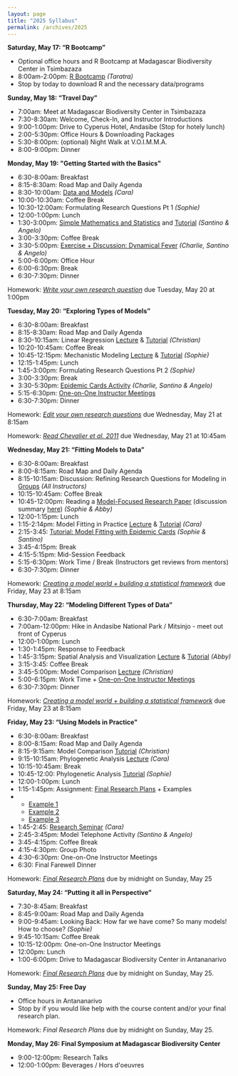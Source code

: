 ```yaml
---
layout: page
title: "2025 Syllabus"
permalink: /archives/2025
---
```


**Saturday, May 17: “R Bootcamp”**

* Optional office hours and R Bootcamp at Madagascar Biodiversity Center in Tsimbazaza
* 8:00am-2:00pm: [R Bootcamp](/assets/2025/Activities/R_Bootcamp.zip) _(Taratra)_
* Stop by today to download R and the necessary data/programs

**Sunday, May 18: “Travel Day”**

* 7:00am: Meet at Madagascar Biodiversity Center in Tsimbazaza
* 7:30-8:30am: Welcome, Check-In, and Instructor Introductions
* 9:00-1:00pm: Drive to Cyperus Hotel, Andasibe (Stop for hotely lunch)
* 2:00-5:30pm: Office Hours & Downloading Packages
* 5:30-8:00pm: (optional) Night Walk at V.O.I.M.M.A.
* 8:00-9:00pm: Dinner

**Monday, May 19: "Getting Started with the Basics"**

* 6:30-8:00am: Breakfast
* 8:15-8:30am: Road Map and Daily Agenda
* 8:30-10:00am: [Data and Models](/assets/2025/Lectures/Data_and_Models_2025.pdf) _(Cara)_
* 10:00-10:30am: Coffee Break
* 10:30-12:00am: Formulating Research Questions Pt 1 _(Sophie)_
* 12:00-1:00pm: Lunch
* 1:30-3:00pm: [Simple Mathematics and Statistics](/assets/2025/Lectures/Basic_Stats_2025.pdf) and [Tutorial](/assets/2025/Tutorials/e2m2-2025_basic-stats.zip) _(Santino & Angelo)_
* 3:00-3:30pm: Coffee Break
* 3:30-5:00pm: [Exercise + Discussion: Dynamical Fever](/assets/2025/Activities/Dynamical_Fever.zip) _(Charlie, Santino & Angelo)_
* 5:00-6:00pm: Office Hour
* 6:00-6:30pm: Break
* 6:30-7:30pm: Dinner

Homework: [*Write your own research question*](/assets/2025/Activities/HW_Formulating_Research_Questions_1.pdf) due Tuesday, May 20 at 1:00pm

**Tuesday, May 20: “Exploring Types of Models”**

* 6:30-8:00am: Breakfast
* 8:15-8:30am: Road Map and Daily Agenda
* 8:30-10:15am: Linear Regression [Lecture](/assets/2025/Lectures/Introduction_Linear_Models_2025.pdf) & [Tutorial](/assets/2025/Tutorials/LINEAR.zip) _(Christian)_
* 10:20-10:45am: Coffee Break
* 10:45-12:15pm: Mechanistic Modeling [Lecture](/assets/2025/Lectures/Intro_CompartmentalModels_2025.pdf) & [Tutorial](/assets/2025/Tutorials/CompartmentalModelsTutorial.zip) _(Sophie)_
* 12:15-1:45pm: Lunch
* 1:45-3:00pm: Formulating Research Questions Pt 2 _(Sophie)_
* 3:00-3:30pm: Break
* 3:30-5:30pm: [Epidemic Cards Activity](/assets/2025/Activities/Epidemic_Cards_Activity.zip) _(Charlie, Santino & Angelo)_
* 5:15-6:30pm: [One-on-One Instructor Meetings](https://docs.google.com/spreadsheets/d/1jw2-peDlpG_kcmhhfp8fb0OLgvM4ZuUO3XdHPP09PeU/edit?gid=0#gid=0)
* 6:30-7:30pm: Dinner

Homework: [*Edit your own research questions*](/assets/2025/Activities/HW_Formulating_Research_Questions_2.pdf) due Wednesday, May 21 at 8:15am

Homework: [*Read Chevalier et al. 2011*](/assets/2025/Activities/Chevalier_2011.pdf) due Wednesday, May 21 at 10:45am

**Wednesday, May 21: “Fitting Models to Data”**

* 6:30-8:00am: Breakfast
* 8:00-8:15am: Road Map and Daily Agenda 
* 8:15-10:15am: Discussion: Refining Research Questions for Modeling in [Groups](https://docs.google.com/spreadsheets/d/1jw2-peDlpG_kcmhhfp8fb0OLgvM4ZuUO3XdHPP09PeU/edit?gid=0#gid=0) _(All Instructors)_
* 10:15-10:45am: Coffee Break
* 10:45-12:00pm: Reading a [Model-Focused Research Paper](/assets/2025/Activities/Chevalier_2011.pdf) (discussion summary [here](/assets/2025/Activities/Reading_Paper.pdf)) _(Sophie & Abby)_
* 12:00-1:15pm: Lunch
* 1:15-2:14pm: Model Fitting in Practice [Lecture](/assets/2025/Lectures/model-fitting_2025.pdf) & [Tutorial](/assets/2025/Activities/E2M2_Model_Fitting_Basic_Concept_2025.zip) _(Cara)_
* 2:15-3:45: [Tutorial: Model Fitting with Epidemic Cards](/assets/2025/Activities/Epidemic_Cards_Modeling.zip) _(Sophie & Santino)_
* 3:45-4:15pm: Break
* 4:15-5:15pm: Mid-Session Feedback 
* 5:15-6:30pm: Work Time / Break (Instructors get reviews from mentors)
* 6:30-7:30pm: Dinner

Homework: [*Creating a model world + building a statistical framework*](/assets/2025/Activities/HW_Model_Framework.pdf) due Friday, May 23 at 8:15am

**Thursday, May 22: “Modeling Different Types of Data”**

* 6:30-7:00am: Breakfast
* 7:00am-12:00pm: Hike in Andasibe National Park / Mitsinjo - meet out front of Cyperus
* 12:00-1:00pm: Lunch
* 1:30-1:45pm: Response to Feedback 
* 1:45-3:15pm: Spatial Analysis and Visualization [Lecture](/assets/2025/Lectures/Spatial_Analysis_E2M2_2025.pdf) & [Tutorial](/assets/2025/Tutorials/e2m2_Spatial.zip) _(Abby)_
* 3:15-3:45: Coffee Break
* 3:45-5:00pm: Model Comparison [Lecture](/assets/2025/Lectures/ModelSelection.pdf) _(Christian)_
* 5:00-6:15pm: Work Time + [One-on-One Instructor Meetings](https://docs.google.com/spreadsheets/d/1jw2-peDlpG_kcmhhfp8fb0OLgvM4ZuUO3XdHPP09PeU/edit?gid=0#gid=0)
* 6:30-7:30pm: Dinner

Homework: [*Creating a model world + building a statistical framework*](/assets/2025/Activities/HW_Model_Framework.pdf) due Friday, May 23 at 8:15am

**Friday, May 23: “Using Models in Practice"**

* 6:30-8:00am: Breakfast
* 8:00-8:15am: Road Map and Daily Agenda 
* 8:15-9:15am: Model Comparison [Tutorial](/assets/2025/Tutorials/e2m2-2025_model_selection.zip) _(Christian)_
* 9:15-10:15am: Phylogenetic Analysis [Lecture](/assets/2025/Lectures/phylogenetics_intro.pdf) _(Cara)_
* 10:15-10:45am: Break
* 10:45-12:00: Phylogenetic Analysis [Tutorial](/assets/2025/Tutorials/intro_phylogenetics_tutorial_lemur.zip) _(Sophie)_
* 12:00-1:00pm: Lunch
* 1:15-1:45pm: Assignment: [Final Research Plans](/assets/2025/Activities/HW_Final_Research_Plan.pdf) + Examples
* * [Example 1](/assets/2025/Activities/FinalHW_Example1.pdf)
  * [Example 2](/assets/2025/Activities/FinalHW_Example2.pdf)
  * [Example 3](/assets/2025/Activities/FinalHW_Example3.pdf)
* 1:45-2:45: [Research Seminar](/assets/2025/Lectures/Life-Cycle-Modeling-Cara.pdf) _(Cara)_
* 2:45-3:45pm: Model Telephone Activity _(Santino & Angelo)_ 
* 3:45-4:15pm: Coffee Break
* 4:15-4:30pm: Group Photo
* 4:30-6:30pm: One-on-One Instructor Meetings 
* 6:30: Final Farewell Dinner  

Homework: [*Final Research Plans*](/assets/2025/Activities/HW_Final_Research_Plan.pdf) due by midnight on Sunday, May 25


**Saturday, May 24: “Putting it all in Perspective”**

* 7:30-8:45am: Breakfast
* 8:45-9:00am: Road Map and Daily Agenda
* 9:00-9:45am: Looking Back: How far we have come? So many models! How to choose? _(Sophie)_
* 9:45-10:15am: Coffee Break
* 10:15-12:00pm: One-on-One Instructor Meetings
* 12:00pm: Lunch
* 1:00-6:00pm: Drive to Madagascar Biodiversity Center in Antananarivo

Homework: [*Final Research Plans*](/assets/2025/Activities/HW_Final_Research_Plan.pdf) due by midnight on Sunday, May 25.

**Sunday, May 25: Free Day**

* Office hours in Antananarivo
* Stop by if you would like help with the course content and/or your final research plan.

Homework: *Final Research Plans* due by midnight on Sunday, May 25.

**Monday, May 26: Final Symposium at Madagascar Biodiversity Center**

* 9:00-12:00pm: Research Talks
* 12:00-1:00pm: Beverages / Hors d'oeuvres


